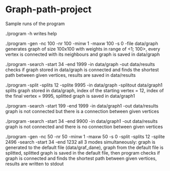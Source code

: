 # Graph-path-project
Sample runs of the program

./program -h
writes help

./program -gen -nc 100 -nr 100 -minw 1 -maxw 100 -s 0 -file data/graph
generates graph of size 100x100 with weights in range of <1; 100>, every vertex is connected with its neighbours and graph is saved in data/graph

./program -search -start 34 -end 1999 -in data/graph -out data/results
checks if graph stored in data/graph is connected and finds the shortest path between given vertices, results are saved in data/results

./program -split -splits 12 -splite 9995 -in data/graph -splitout data/graph1
splits graph stored in data/graph, index of the starting vertex = 12, index of the final vertex = 9995, splitted graph is saved in data/graph1

./program -search -start 199 -end 1999 -in data/graph1 -out data/results
graph is not connected but there is a connection between given vertices

./program -search -start 34 -end 9900 -in data/graph1 -out data/results
graph is not connected and there is no connection between given vertices

./program -gen -nc 50 -nr 50 -minw 1 -maxw 50 -s 0 -split -splits 12 -splite 2496 -search -start 34 -end 1232
all 3 modes simultaneously: graph is generated to the default file (data/graf_dane), graph from the default file is splitted, splitted graph is saved in the default file,
then program checks if graph is connected and finds the shortest path between given vertices, results are written to stdout